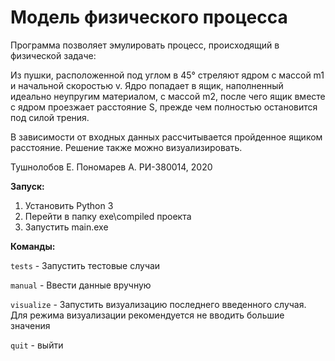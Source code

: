 # Модель физического процесса
Программа позволяет эмулировать процесс, происходящий в физической задаче:

Из пушки, расположенной под углом в 45° стреляют ядром с массой m1 и начальной скоростью v. 
Ядро попадает в ящик, наполненный идеально неупругим материалом, с массой m2, 
после чего ящик вместе с ядром проезжает расстояние S, прежде чем полностью остановится
под силой трения.

В зависимости от входных данных рассчитывается пройденное ящиком расстояние.
Решение также можно визуализировать.

Тушнолобов Е. Пономарев А. РИ-380014, 2020

**Запуск:**
1. Установить Python 3
2. Перейти в папку exe\compiled проекта
3. Запустить main.exe

**Команды:**

`tests` - Запустить тестовые случаи
 
`manual` - Ввести данные вручную 

`visualize` - Запустить визуализацию последнего введенного случая. 
Для режима визуализации рекомендуется не вводить большие значения

`quit` - выйти

